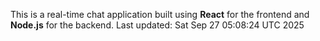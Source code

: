This is a real-time chat application built using **React** for the frontend and **Node.js** for the backend.
Last updated: Sat Sep 27 05:08:24 UTC 2025
